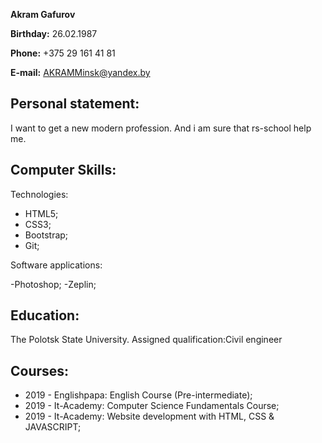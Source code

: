 **Akram Gafurov**

**Birthday:** 26.02.1987

**Phone:** +375 29 161 41 81

**E-mail:** AKRAMMinsk@yandex.by

## **Personal statement:**

I want to get a new modern profession. And i am sure that rs-school help me.

## **Computer Skills:**

Technologies:

- HTML5;
- CSS3;
- Bootstrap;
- Git;

Software applications:

-Photoshop;
-Zeplin;

## **Education:**

The Polotsk State University. Assigned qualification:Civil engineer

## **Courses:**

- 2019 - Englishpapa: English Course (Pre-intermediate);
- 2019 - It-Academy: Computer Science Fundamentals Course;
- 2019 - It-Academy: Website development with HTML, CSS & JAVASCRIPT;
